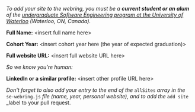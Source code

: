 _To add your site to the webring, you must be a **current student or an alum** of the [undergraduate Software Engineering program at the University of Waterloo](https://uwaterloo.ca/future-students/programs/software-engineering) (Waterloo, ON, Canada)._

**Full Name:** \<insert full name here>

**Cohort Year:** \<insert cohort year here (the year of expected graduation)>

**Full website URL:** \<insert full website URL here>

_So we know you're human:_

**LinkedIn or a similar profile:** \<insert other profile URL here>

_Don't forget to also add your entry to the end of the_ `allSites` _array in the_ `se-webring.js` _file (name, year, personal website), and to add the_ `add site` _label to your pull request.

